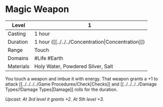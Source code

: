 # Magic Weapon

| Level     | 1                                                  |
| --------- | -------------------------------------------------- |
| Casting   | 1 hour                                             |
| Duration  | 1 hour ([[../../../Concentration\|Concentration]]) |
| Range     | Touch                                              |
| Domains   | #Life #Earth                                       |
| Materials | Holy Water, Powdered Silver, Salt                  |

You touch a weapon and imbue it with energy. That weapon grants a +1 to attack [[../../../../Game Procedures/Check\|Checks]] and [[../../../../Damage Types/!Damage Types\|Damage]] rolls for the duration.

*Upcast: At 3rd level it grants +2. At 5th level +3.*
